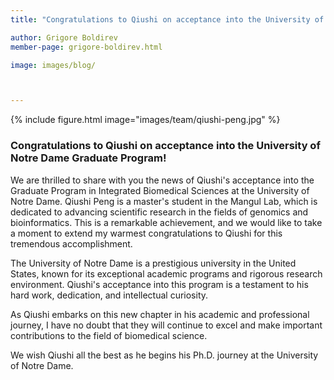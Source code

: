 ```yaml
---
title: "Congratulations to Qiushi on acceptance into the University of Notre Dame Graduate Program!"

author: Grigore Boldirev
member-page: grigore-boldirev.html

image: images/blog/



---
```

{% include figure.html image="images/team/qiushi-peng.jpg" %}


### Congratulations to Qiushi on acceptance into the University of Notre Dame Graduate Program!
We are thrilled to share with you the news of Qiushi's acceptance into the Graduate Program in Integrated Biomedical Sciences at the University of Notre Dame.  Qiushi Peng is a master's student in the Mangul Lab, which is dedicated to advancing scientific research in the fields of genomics and bioinformatics. This is a remarkable achievement, and we would like to take a moment to extend my warmest congratulations to Qiushi for this tremendous accomplishment.

The University of Notre Dame is a prestigious university in the United States, known for its exceptional academic programs and rigorous research environment. Qiushi's acceptance into this program is a testament to his hard work, dedication, and intellectual curiosity. 

As Qiushi embarks on this new chapter in his academic and professional journey, I have no doubt that they will continue to excel and make important contributions to the field of biomedical science. 

We wish Qiushi all the best as he begins his Ph.D. journey at the University of Notre Dame. 
